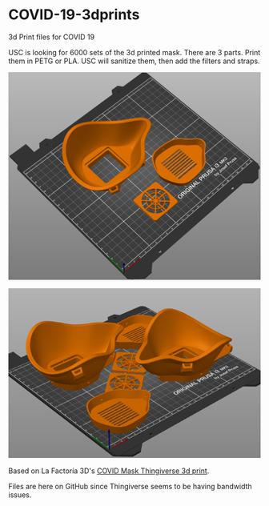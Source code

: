 # COVID-19-3dprints
3d Print files for COVID 19

USC is looking for 6000 sets of the 3d printed mask. There are 3 parts. Print them in PETG or PLA. USC will sanitize them, then add the filters and straps. 

![Image of Face Mask on Prusa](https://raw.githubusercontent.com/CRASHSpace/COVID-19-3dprints/master/images/facemask-singleset.png)

![2 sets of Face Masks on Prusa](https://raw.githubusercontent.com/CRASHSpace/COVID-19-3dprints/master/images/facemasks-2copies-angle.png)

Based on La Factoría 3D's [COVID Mask Thingiverse 3d print](https://www.thingiverse.com/thing:4225667).

Files are here on GitHub since Thingiverse seems to be having bandwidth issues.
